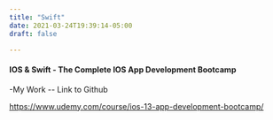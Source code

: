 ```yaml
---
title: "Swift"
date: 2021-03-24T19:39:14-05:00
draft: false

---
```





#### IOS & Swift - The Complete IOS App Development Bootcamp

-My Work  -- Link to Github

https://www.udemy.com/course/ios-13-app-development-bootcamp/
